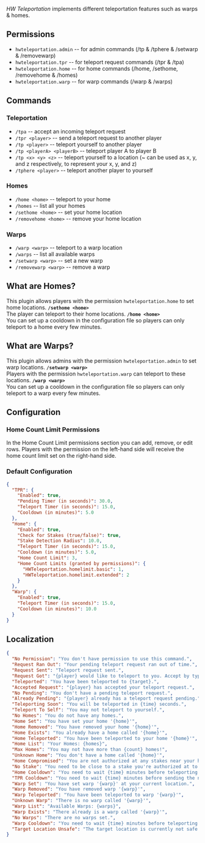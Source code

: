 ﻿*HW Teleportation* implements different teleportation features such as warps & homes.
  
## Permissions

- `hwteleportation.admin` -- for admin commands (/tp & /tphere & /setwarp & /removewarp)  
- `hwteleportation.tpr` -- for teleport request commands (/tpr & /tpa)  
- `hwteleportation.home` -- for home commands (/home, /sethome, /removehome & /homes)  
- `hwteleportation.warp` -- for warp commands (/warp & /warps)  

## Commands

### Teleportation

- `/tpa` -- accept an incoming teleport request  
- `/tpr <player>` -- send a teleport request to another player  
- `/tp <player>` -- teleport yourself to another player  
- `/tp <playerA> <playerB>` -- teleport player A to player B  
- `/tp <x> <y> <z>` -- teleport yourself to a location (~ can be used as x, y, and z respectively, to represent your x, y, and z)
- `/tphere <player>` -- teleport another player to yourself  
 
### Homes
  
- `/home <home>` -- teleport to your home  
- `/homes` -- list all your homes  
- `/sethome <home>` -- set your home location 
- `/removehome <home>` -- remove your home location 

### Warps 

- `/warp <warp>` -- teleport to a warp location
- `/warps` -- list all available warps  
- `/setwarp <warp>` -- set a new warp  
- `/removewarp <warp>` -- remove a warp  

## What are Homes?

This plugin allows players with the permission `hwteleportation.home` to set home locations. **`/sethome <home>`**  
The player can teleport to their home locations. **`/home <home>`**  
You can set up a cooldown in the configuration file so players can only teleport to a home every few minutes.  
  
## What are Warps?

This plugin allows admins with the permission `hwteleportation.admin` to set warp locations. **`/setwarp <warp>`**  
Players with the permission `hwteleportation.warp` can teleport to these locations. **`/warp <warp>`**  
You can set up a cooldown in the configuration file so players can only teleport to a warp every few minutes.  

## Configuration

### Home Count Limit Permissions

In the Home Count Limit permissions section you can add, remove, or edit rows.
Players with the permission on the left-hand side will receive the home count limit set on the right-hand side.

### Default Configuration

```json
{
  "TPR": {
    "Enabled": true,
    "Pending Timer (in seconds)": 30.0,
    "Teleport Timer (in seconds)": 15.0,
    "Cooldown (in minutes)": 5.0
  },
  "Home": {
    "Enabled": true,
    "Check for Stakes (true/false)": true,
    "Stake Detection Radius": 10.0,
    "Teleport Timer (in seconds)": 15.0,
    "Cooldown (in minutes)": 5.0,
    "Home Count Limit": 3,
    "Home Count Limits (granted by permissions)": {
      "HWTeleportation.homelimit.basic": 1,
      "HWTeleportation.homelimit.extended": 2
    }
  },
  "Warp": {
    "Enabled": true,
    "Teleport Timer (in seconds)": 15.0,
    "Cooldown (in minutes)": 10.0
  }
}
```

## Localization
```json
{
  "No Permission": "You don't have permission to use this command.",
  "Request Ran Out": "Your pending teleport request ran out of time.",
  "Request Sent": "Teleport request sent.",
  "Request Got": "{player} would like to teleport to you. Accept by typing /tpa.",
  "Teleported": "You have been teleported to {target}.",
  "Accepted Request": "{player} has accepted your teleport request.",
  "No Pending": "You don't have a pending teleport request.",
  "Already Pending": "{player} already has a teleport request pending.",
  "Teleporting Soon": "You will be teleported in {time} seconds.",
  "Teleport To Self": "You may not teleport to yourself.",
  "No Homes": "You do not have any homes.",
  "Home Set": "You have set your home '{home}'",
  "Home Removed": "You have removed your home '{home}'",
  "Home Exists": "You already have a home called '{home}'",
  "Home Teleported": "You have been teleported to your home '{home}'",
  "Home List": "Your Homes: {homes}",
  "Max Homes": "You may not have more than {count} homes!",
  "Unknown Home": "You don't have a home called '{home}'",
  "Home Compromised": "You are not authorized at any stakes near your home '{home}'. The home was therefore removed.",
  "No Stake": "You need to be close to a stake you're authorized at to set a home.",
  "Home Cooldown": "You need to wait {time} minutes before teleporting to a home again.",
  "TPR Cooldown": "You need to wait {time} minutes before sending the next teleport request.",
  "Warp Set": "You have set warp '{warp}' at your current location.",
  "Warp Removed": "You have removed warp '{warp}'",
  "Warp Teleported": "You have been teleported to warp '{warp}'",
  "Unknown Warp": "There is no warp called '{warp}'",
  "Warp List": "Available Warps: {warps}",
  "Warp Exists": "There already is a warp called '{warp}'",
  "No Warps": "There are no warps set.",
  "Warp Cooldown": "You need to wait {time} minutes before teleporting to a warp again.",
  "Target Location Unsafe": "The target location is currently not safe to teleport to."
}
```